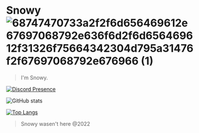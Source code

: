 # Snowy  ![68747470733a2f2f6d656469612e67697068792e636f6d2f6d656469612f31326f75664342304d795a31476f2f67697068792e676966 (1)](https://github.com/NotSnowyR/images/raw/main/ezgif-2-f12f5ff3dd.gif)



>I'm Snowy.

[![Discord Presence](https://lanyard.cnrad.dev/api/481475041217871882?borderRadius=5px&idleMessage=not%20doing%20anything&bg=a)](https://discord.com/users/481475041217871882)

![GitHub stats](https://github-readme-stats.vercel.app/api?username=AuthZero&show_icons=true&theme=dracula)

[![Top Langs](https://github-readme-stats.vercel.app/api/top-langs/?username=AuthZero&theme=dracula)](https://github.com/anuraghazra/github-readme-stats)




> Snowy wasen't here @2022




